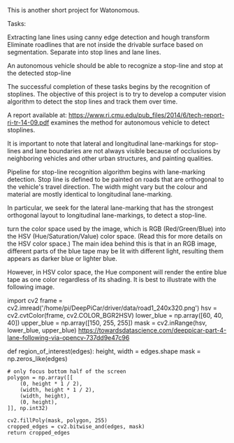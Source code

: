 This is another short project for Watonomous. 

Tasks:

Extracting lane lines using canny edge detection and hough transform
Eliminate roadlines that are not inside the drivable surface based on segmentation.
Separate into stop lines and lane lines.

An autonomous vehicle should be able to recognize a stop-line and stop at the detected stop-line

The successful completion of these tasks begins by the recognition of stoplines.
The objective of this project is to try to develop a computer vision algorithm to detect the stop lines and track them over time. 

A report available at: https://www.ri.cmu.edu/pub_files/2014/6/tech-report-ri-tr-14-09.pdf examines the method for autonomous vehicle to detect stoplines. 


It is important to note that lateral and longitudinal lane-markings for stop-lines and lane boundaries are not always visible because of occlusions by neighboring vehicles and other urban structures, and painting qualities.

Pipeline for stop-line recognition algorithm begins with lane-marking detection. 
Stop line is defined to be painted on roads that are orthogonal to the vehicle's travel direction. 
The width might vary but the colour and material are mostly identical to longitudinal lane-marking. 

In particular, we seek for the lateral lane-marking that has the strongest orthogonal layout to longitudinal lane-markings, to detect a stop-line. 


turn the color space used by the image, which is RGB (Red/Green/Blue) into the HSV (Hue/Saturation/Value) color space. (Read this for more details on the HSV color space.) The main idea behind this is that in an RGB image, different parts of the blue tape may be lit with different light, resulting them appears as darker blue or lighter blue.

However, in HSV color space, the Hue component will render the entire blue tape as one color regardless of its shading. It is best to illustrate with the following image. 

import cv2
frame = cv2.imread('/home/pi/DeepPiCar/driver/data/road1_240x320.png')
hsv = cv2.cvtColor(frame, cv2.COLOR_BGR2HSV)
lower_blue = np.array([60, 40, 40])
upper_blue = np.array([150, 255, 255])
mask = cv2.inRange(hsv, lower_blue, upper_blue)
https://towardsdatascience.com/deeppicar-part-4-lane-following-via-opencv-737dd9e47c96

def region_of_interest(edges):
    height, width = edges.shape
    mask = np.zeros_like(edges)

    # only focus bottom half of the screen
    polygon = np.array([[
        (0, height * 1 / 2),
        (width, height * 1 / 2),
        (width, height),
        (0, height),
    ]], np.int32)

    cv2.fillPoly(mask, polygon, 255)
    cropped_edges = cv2.bitwise_and(edges, mask)
    return cropped_edges
    
    
    
    
    
